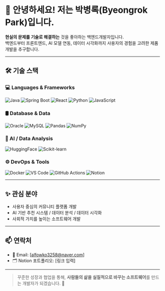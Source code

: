 # 👋 안녕하세요! 저는 박병록(Byeongrok Park)입니다.

**현실의 문제를 기술로 해결하는** 것을 좋아하는 백엔드개발자입니다.  
백엔드부터 프론트엔드, AI 모델 연동, 데이터 시각화까지 사용자의 경험을 고려한 제품 개발을 추구합니다.


---

## 🛠️ 기술 스택

### 💻 Languages & Frameworks
![Java](https://img.shields.io/badge/Java-007396?style=flat&logo=java&logoColor=white)
![Spring Boot](https://img.shields.io/badge/Spring%20Boot-6DB33F?style=flat&logo=spring-boot&logoColor=white)
![React](https://img.shields.io/badge/React-61DAFB?style=flat&logo=react&logoColor=black)
![Python](https://img.shields.io/badge/Python-3776AB?style=flat&logo=python&logoColor=white)
![JavaScript](https://img.shields.io/badge/JavaScript-F7DF1E?style=flat&logo=javascript&logoColor=black)

### 🛢️ Database & Data
![Oracle](https://img.shields.io/badge/Oracle-F80000?style=flat&logo=oracle&logoColor=white)
![MySQL](https://img.shields.io/badge/MySQL-4479A1?style=flat&logo=mysql&logoColor=white)
![Pandas](https://img.shields.io/badge/Pandas-150458?style=flat&logo=pandas&logoColor=white)
![NumPy](https://img.shields.io/badge/NumPy-013243?style=flat&logo=numpy&logoColor=white)

### 🧠 AI / Data Analysis
![HuggingFace](https://img.shields.io/badge/HuggingFace-FFBF00?style=flat&logo=huggingface&logoColor=black)
![Scikit-learn](https://img.shields.io/badge/Scikit--learn-F7931E?style=flat&logo=scikitlearn&logoColor=black)

### ⚙️ DevOps & Tools
![Docker](https://img.shields.io/badge/Docker-2496ED?style=flat&logo=docker&logoColor=white)
![VS Code](https://img.shields.io/badge/VS%20Code-007ACC?style=flat&logo=visual-studio-code&logoColor=white)
![GitHub Actions](https://img.shields.io/badge/GitHub%20Actions-2088FF?style=flat&logo=github-actions&logoColor=white)
![Notion](https://img.shields.io/badge/Notion-000000?style=flat&logo=notion&logoColor=white)

---

## ✨ 관심 분야
- 사용자 중심의 커뮤니티 플랫폼 개발
- AI 기반 추천 시스템 / 데이터 분석 / 데이터 시각화
- 사회적 가치를 높이는 소프트웨어 개발

---

## 📫 연락처
- 📮 Email: [alfowko3258@naver.com]
- 🗂️ Notion 포트폴리오: [링크 입력]

---

> 꾸준한 성장과 협업을 통해, **사람들의 삶을 실질적으로 바꾸는 소프트웨어**를 만드는 개발자가 되겠습니다. 🙌
